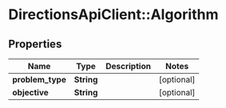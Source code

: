 # DirectionsApiClient::Algorithm

## Properties
Name | Type | Description | Notes
------------ | ------------- | ------------- | -------------
**problem_type** | **String** |  | [optional] 
**objective** | **String** |  | [optional] 


